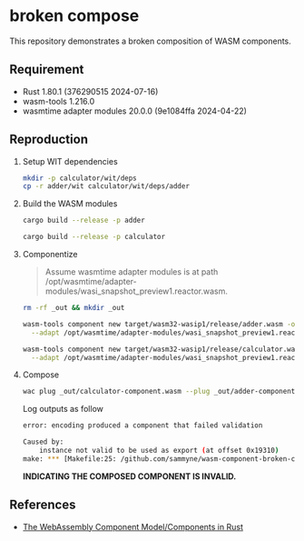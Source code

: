 # broken compose

This repository demonstrates a broken composition of WASM components.


## Requirement
- Rust 1.80.1 (376290515 2024-07-16)
- wasm-tools 1.216.0
- wasmtime adapter modules 20.0.0 (9e1084ffa 2024-04-22)

## Reproduction

1. Setup WIT dependencies
    ```bash
    mkdir -p calculator/wit/deps
    cp -r adder/wit calculator/wit/deps/adder
    ```
1. Build the WASM modules
    ```bash
    cargo build --release -p adder

    cargo build --release -p calculator
    ```
1. Componentize
    > Assume wasmtime adapter modules is at path /opt/wasmtime/adapter-modules/wasi_snapshot_preview1.reactor.wasm.

    ```bash
    rm -rf _out && mkdir _out

    wasm-tools component new target/wasm32-wasip1/release/adder.wasm -o _out/adder-component.wasm \
      --adapt /opt/wasmtime/adapter-modules/wasi_snapshot_preview1.reactor.wasm

    wasm-tools component new target/wasm32-wasip1/release/calculator.wasm -o _out/calculator-component.wasm \
      --adapt /opt/wasmtime/adapter-modules/wasi_snapshot_preview1.reactor.wasm
    ```
1. Compose
    ```bash
    wac plug _out/calculator-component.wasm --plug _out/adder-component.wasm -o _out/calculator-composed.wasm
    ```
    Log outputs as follow
    ```bash
    error: encoding produced a component that failed validation

    Caused by:
        instance not valid to be used as export (at offset 0x19310)
    make: *** [Makefile:25: /github.com/sammyne/wasm-component-broken-compose/_out/calculator-composed.wasm] Error 1
    ```
    **INDICATING THE COMPOSED COMPONENT IS INVALID.**

## References
- [The WebAssembly Component Model/Components in Rust](https://component-model.bytecodealliance.org/language-support/rust.html)
